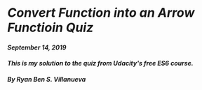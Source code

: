 # _Convert Function into an Arrow Functioin Quiz_
#### _September 14, 2019_
#### _This is my solution to the quiz from Udacity's free ES6 course._
#### _By Ryan Ben S. Villanueva_